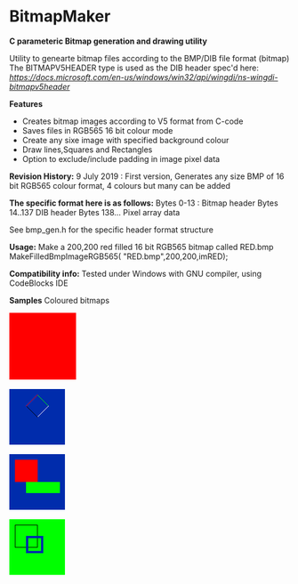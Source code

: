 # BitmapMaker

**C parameteric Bitmap generation and drawing utility**

Utility to genearte bitmap files according to the BMP/DIB file format (bitmap)
The BITMAPV5HEADER type is used as the DIB header spec'd here:
*https://docs.microsoft.com/en-us/windows/win32/api/wingdi/ns-wingdi-bitmapv5header*

**Features**
* Creates bitmap images according to V5 format from C-code
* Saves files in RGB565 16 bit colour mode
* Create any sixe image with specified background colour
* Draw lines,Squares and Rectangles
* Option to exclude/include padding in image pixel data

**Revision History:**
9 July 2019 : First version, Generates any size BMP of 16 bit RGB565 colour format, 4 colours but many can be added

**The specific format here is as follows:**
Bytes 0-13 : Bitmap header
Bytes 14..137   DIB header
Bytes 138...  Pixel array data

See bmp_gen.h for the specific header format structure

**Usage:**
Make a 200,200 red filled 16 bit RGB565 bitmap called RED.bmp
MakeFilledBmpImageRGB565( "RED.bmp",200,200,imRED);

**Compatibility info:**
Tested under Windows with GNU compiler, using CodeBlocks IDE

**Samples**
Coloured bitmaps

![Red](https://github.com/TrevorHeyl/BitmapMaker/blob/master/RED.bmp)

![Lines](https://github.com/TrevorHeyl/BitmapMaker/blob/master/DIAMOND.bmp)

![Boxes](https://github.com/TrevorHeyl/BitmapMaker/blob/master/BOXES.bmp)

![Squares](https://github.com/TrevorHeyl/BitmapMaker/blob/master/SQUARES.bmp)



